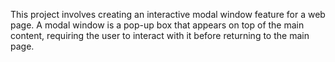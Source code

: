 This project involves creating an interactive modal window feature for a web page. A modal window is a pop-up box that appears on top of the main content, requiring the user to interact with it before returning to the main page.
